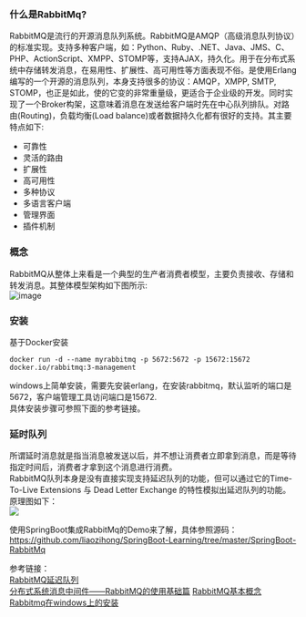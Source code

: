 ### 什么是RabbitMq?
RabbitMQ是流行的开源消息队列系统。RabbitMQ是AMQP（高级消息队列协议）的标准实现。支持多种客户端，如：Python、Ruby、.NET、Java、JMS、C、PHP、ActionScript、XMPP、STOMP等，支持AJAX，持久化。用于在分布式系统中存储转发消息，在易用性、扩展性、高可用性等方面表现不俗。是使用Erlang编写的一个开源的消息队列，本身支持很多的协议：AMQP，XMPP, SMTP, STOMP，也正是如此，使的它变的非常重量级，更适合于企业级的开发。同时实现了一个Broker构架，这意味着消息在发送给客户端时先在中心队列排队。对路由(Routing)，负载均衡(Load balance)或者数据持久化都有很好的支持。其主要特点如下:  
* 可靠性
* 灵活的路由
* 扩展性
* 高可用性
* 多种协议
* 多语言客户端
* 管理界面
* 插件机制  

### 概念
RabbitMQ从整体上来看是一个典型的生产者消费者模型，主要负责接收、存储和转发消息。其整体模型架构如下图所示:  
![image](http://p1.pstatp.com/large/pgc-image/153794151125810e350b0bb)
### 安装
基于Docker安装  

    docker run -d --name myrabbitmq -p 5672:5672 -p 15672:15672 docker.io/rabbitmq:3-management

windows上简单安装，需要先安装erlang，在安装rabbitmq，默认监听的端口是5672，客户端管理工具访问端口是15672.  
具体安装步骤可参照下面的参考链接。   

### 延时队列
所谓延时消息就是指当消息被发送以后，并不想让消费者立即拿到消息，而是等待指定时间后，消费者才拿到这个消息进行消费。  
RabbitMQ队列本身是没有直接实现支持延迟队列的功能，但可以通过它的Time-To-Live Extensions 与 Dead Letter Exchange 的特性模拟出延迟队列的功能。
原理图如下：  
![](https://ws1.sinaimg.cn/large/006mOQRagy1fx0sqzx5zsj30m808qab6.jpg)  

使用SpringBoot集成RabbitMq的Demo来了解，具体参照源码：  
https://github.com/liaozihong/SpringBoot-Learning/tree/master/SpringBoot-RabbitMq  


参考链接：  
[RabbitMQ延迟队列](https://segmentfault.com/a/1190000015369917#articleHeader0)  
[分布式系统消息中间件——RabbitMQ的使用基础篇](https://www.toutiao.com/a6605409550738653703/?tt_from=mobile_qq&utm_campaign=client_share&timestamp=1537965508&app=news_article&utm_source=mobile_qq&iid=44236874386&utm_medium=toutiao_android&group_id=6605409550738653703)
[RabbitMQ基本概念](https://www.jianshu.com/p/25816ae3d8db)      
[Rabbitmq在windows上的安装](http://www.cnblogs.com/ericli-ericli/p/5902270.html)  
